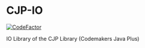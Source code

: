 # CJP-IO
[![CodeFactor](https://www.codefactor.io/repository/github/panzer1119/cjp-io/badge)](https://www.codefactor.io/repository/github/panzer1119/cjp-io)

IO Library of the CJP Library (Codemakers Java Plus)
